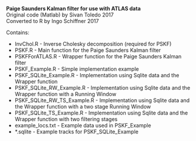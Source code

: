 <b>Paige Saunders Kalman filter for use with ATLAS data</b></br>
Original code (Matlab) by Sivan Toledo 2017</br>
Converted to R by Ingo Schiffner 2017</br>

Contains:</br>
<ul>
<li>InvChol.R - Inverse Cholesky decomposition (required for PSKF)
<li>PSKF.R - Main function for the Paige Saunders Kalman filter
<li>PSKFForATLAS.R - Wrapper function for the Paige Saunders Kalman filter
<li>PSKF_Example.R - Simple implementation example
<li>PSKF_SQLite_Example.R - Implementation using Sqlite data and the Wrapper function
<li>PSKF_SQLite_RW_Example.R - Implementation using Sqlite data and the Wrapper function with a Running Window
<li>PSKF_SQLite_RW_TS_Example.R - Implementation using Sqlite data and the Wrapper function with a two stage Running Window
<li>PSKF_SQLite_TS_Example.R - Implementation using Sqlite data and the Wrapper function with two filtering stages
<li>example_locs.txt - Example data used in PSKF_Example
<li>*.sqlite - Example tracks for PSKF_SQLite_Example
</ul>
